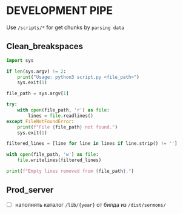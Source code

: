 # DEVELOPMENT PIPE

Use `/scripts/*` for get chunks by `parsing data`

## Clean_breakspaces

```python
import sys

if len(sys.argv) != 2:
    print("Usage: python3 script.py <file_path>")
    sys.exit(1)

file_path = sys.argv[1]

try:
    with open(file_path, 'r') as file:
        lines = file.readlines()
except FileNotFoundError:
    print(f"File {file_path} not found.")
    sys.exit(1)

filtered_lines = [line for line in lines if line.strip() != '']

with open(file_path, 'w') as file:
    file.writelines(filtered_lines)

print(f"Empty lines removed from {file_path}.")
```
## Prod_server

- [ ] наполнять каталог `/lib/{year}` от билда из `/dist/sermons/`
